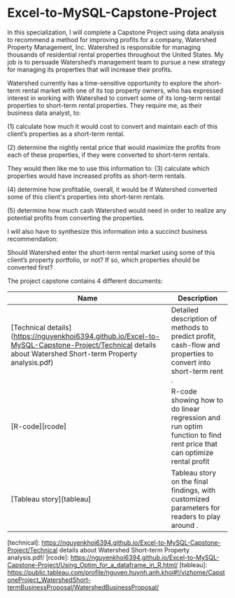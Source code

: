 # Excel-to-MySQL-Capstone-Project

 In this specialization, I will complete a Capstone Project using data analysis to recommend a method for improving profits for a company, Watershed Property Management, Inc. Watershed is responsible for managing thousands of residential rental properties throughout the United States. My job is to persuade Watershed’s management team to pursue a new strategy for managing its properties that will increase their profits.
 
 Watershed currently has a time-sensitive opportunity to explore the short-term rental market with one of its top property owners, who has expressed interest in working with Watershed to convert some of its long-term rental properties to short-term rental properties. They require me, as their business data analyst, to:

(1)	calculate how much it would cost to convert and maintain each of this client’s properties as a short-term rental.

(2)	determine the nightly rental price that would maximize the profits from each of these properties, if they were converted to short-term rentals. 

They would then like me to use this information to:
(3)	calculate which properties would have increased profits as short-term rentals.

(4)	determine how profitable, overall, it would be if Watershed converted some of this client's properties into short-term rentals.

(5)	determine how much cash Watershed would need in order to realize any potential profits from converting the properties. 

I will also have to synthesize this information into a succinct business recommendation: 

Should Watershed enter the short-term rental market using some of this client’s property portfolio, or not? If so, which properties should be converted first? 

The project capstone contains 4 different documents:

| Name                                        | Description                                           |
| ------------------------------------------- | ----------------------------------------------------- |
| [Technical details](https://nguyenkhoi6394.github.io/Excel-to-MySQL-Capstone-Project/Technical details about Watershed Short-term Property analysis.pdf) | Detailed description of methods to predict profit, cash-flow and properties to convert into short-term rent . |
| [R-code][rcode] | R-code showing how to do linear regression and run optim function to find rent price that can optimize rental profit |
| [Tableau story][tableau] | Tableau story on the final findings, with customized parameters for readers to play around . |

[technical]: https://nguyenkhoi6394.github.io/Excel-to-MySQL-Capstone-Project/Technical details about Watershed Short-term Property analysis.pdf/
[rcode]: https://nguyenkhoi6394.github.io/Excel-to-MySQL-Capstone-Project/Using_Optim_for_a_dataframe_in_R.html/
[tableau]: https://public.tableau.com/profile/nguyen.huynh.anh.khoi#!/vizhome/CapstoneProject_WatershedShort-termBusinessProposal/WatershedBusinessProposal/
 
 
